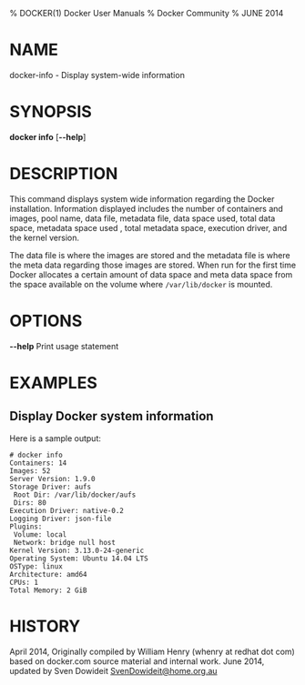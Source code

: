 % DOCKER(1) Docker User Manuals
% Docker Community
% JUNE 2014
# NAME
docker-info - Display system-wide information

# SYNOPSIS
**docker info**
[**--help**]


# DESCRIPTION
This command displays system wide information regarding the Docker installation.
Information displayed includes the number of containers and images, pool name,
data file, metadata file, data space used, total data space, metadata space used
, total metadata space, execution driver, and the kernel version.

The data file is where the images are stored and the metadata file is where the
meta data regarding those images are stored. When run for the first time Docker
allocates a certain amount of data space and meta data space from the space
available on the volume where `/var/lib/docker` is mounted.

# OPTIONS
**--help**
  Print usage statement

# EXAMPLES

## Display Docker system information

Here is a sample output:

    # docker info
    Containers: 14
    Images: 52
    Server Version: 1.9.0
    Storage Driver: aufs
     Root Dir: /var/lib/docker/aufs
     Dirs: 80
    Execution Driver: native-0.2
    Logging Driver: json-file
    Plugins:
     Volume: local
     Network: bridge null host
    Kernel Version: 3.13.0-24-generic
    Operating System: Ubuntu 14.04 LTS
    OSType: linux
    Architecture: amd64
    CPUs: 1
    Total Memory: 2 GiB

# HISTORY
April 2014, Originally compiled by William Henry (whenry at redhat dot com)
based on docker.com source material and internal work.
June 2014, updated by Sven Dowideit <SvenDowideit@home.org.au>
